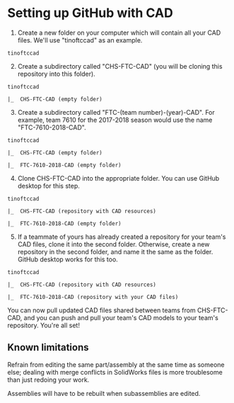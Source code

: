 # Setting up GitHub with CAD

1. Create a new folder on your computer which will contain all your CAD files. We'll use "tinoftccad" as an example.

```
tinoftccad
```

2. Create a subdirectory called "CHS-FTC-CAD" (you will be cloning this repository into this folder).

```
tinoftccad

|_  CHS-FTC-CAD (empty folder)
```

3. Create a subdirectory called "FTC-(team number)-(year)-CAD". For example, team 7610 for the 2017-2018 season would use the name "FTC-7610-2018-CAD".

```
tinoftccad

|_  CHS-FTC-CAD (empty folder)

|_  FTC-7610-2018-CAD (empty folder)
```

4. Clone CHS-FTC-CAD into the appropriate folder. You can use GitHub desktop for this step.

```
tinoftccad

|_  CHS-FTC-CAD (repository with CAD resources)

|_  FTC-7610-2018-CAD (empty folder)
```

5. If a teammate of yours has already created a repository for your team's CAD files, clone it into the second folder. Otherwise, create a new repository in the second folder, and name it the same as the folder. GitHub desktop works for this too.

```
tinoftccad

|_  CHS-FTC-CAD (repository with CAD resources)

|_  FTC-7610-2018-CAD (repository with your CAD files)
```

You can now pull updated CAD files shared between teams from CHS-FTC-CAD, and you can push and pull your team's CAD models to your team's repository. You're all set!

## Known limitations

Refrain from editing the same part/assembly at the same time as someone else; dealing with merge conflicts in SolidWorks files is more troublesome than just redoing your work.

Assemblies will have to be rebuilt when subassemblies are edited.
